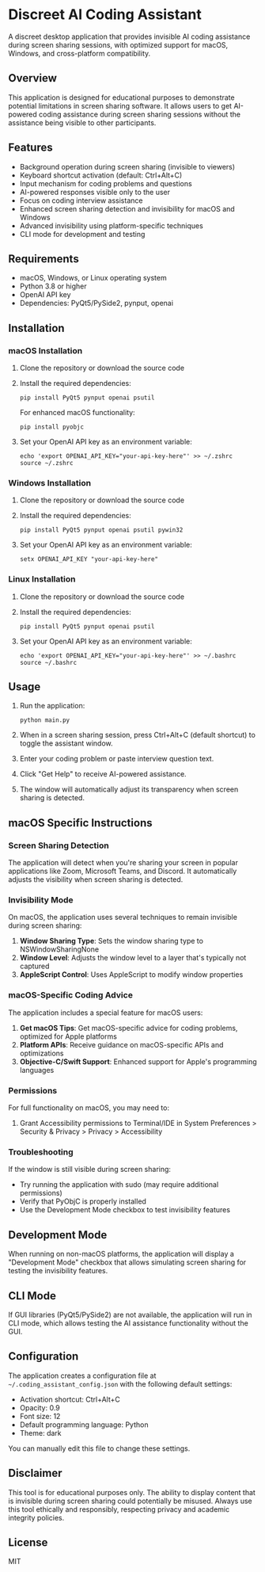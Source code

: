 # Discreet AI Coding Assistant

A discreet desktop application that provides invisible AI coding assistance during screen sharing sessions, with optimized support for macOS, Windows, and cross-platform compatibility.

## Overview

This application is designed for educational purposes to demonstrate potential limitations in screen sharing software. It allows users to get AI-powered coding assistance during screen sharing sessions without the assistance being visible to other participants.

## Features

- Background operation during screen sharing (invisible to viewers)
- Keyboard shortcut activation (default: Ctrl+Alt+C)
- Input mechanism for coding problems and questions
- AI-powered responses visible only to the user
- Focus on coding interview assistance
- Enhanced screen sharing detection and invisibility for macOS and Windows
- Advanced invisibility using platform-specific techniques
- CLI mode for development and testing

## Requirements

- macOS, Windows, or Linux operating system
- Python 3.8 or higher
- OpenAI API key
- Dependencies: PyQt5/PySide2, pynput, openai

## Installation

### macOS Installation

1. Clone the repository or download the source code
2. Install the required dependencies:
   ```
   pip install PyQt5 pynput openai psutil
   ```
   
   For enhanced macOS functionality:
   ```
   pip install pyobjc
   ```
   
3. Set your OpenAI API key as an environment variable:
   ```
   echo 'export OPENAI_API_KEY="your-api-key-here"' >> ~/.zshrc
   source ~/.zshrc
   ```

### Windows Installation

1. Clone the repository or download the source code
2. Install the required dependencies:
   ```
   pip install PyQt5 pynput openai psutil pywin32
   ```
   
3. Set your OpenAI API key as an environment variable:
   ```
   setx OPENAI_API_KEY "your-api-key-here"
   ```

### Linux Installation

1. Clone the repository or download the source code
2. Install the required dependencies:
   ```
   pip install PyQt5 pynput openai psutil
   ```
   
3. Set your OpenAI API key as an environment variable:
   ```
   echo 'export OPENAI_API_KEY="your-api-key-here"' >> ~/.bashrc
   source ~/.bashrc
   ```

## Usage

1. Run the application:
   ```
   python main.py
   ```

2. When in a screen sharing session, press Ctrl+Alt+C (default shortcut) to toggle the assistant window.

3. Enter your coding problem or paste interview question text.

4. Click "Get Help" to receive AI-powered assistance.

5. The window will automatically adjust its transparency when screen sharing is detected.

## macOS Specific Instructions

### Screen Sharing Detection
The application will detect when you're sharing your screen in popular applications like Zoom, Microsoft Teams, and Discord. It automatically adjusts the visibility when screen sharing is detected.

### Invisibility Mode
On macOS, the application uses several techniques to remain invisible during screen sharing:

1. **Window Sharing Type**: Sets the window sharing type to NSWindowSharingNone
2. **Window Level**: Adjusts the window level to a layer that's typically not captured
3. **AppleScript Control**: Uses AppleScript to modify window properties

### macOS-Specific Coding Advice
The application includes a special feature for macOS users:

1. **Get macOS Tips**: Get macOS-specific advice for coding problems, optimized for Apple platforms
2. **Platform APIs**: Receive guidance on macOS-specific APIs and optimizations
3. **Objective-C/Swift Support**: Enhanced support for Apple's programming languages

### Permissions
For full functionality on macOS, you may need to:

1. Grant Accessibility permissions to Terminal/IDE in System Preferences > Security & Privacy > Privacy > Accessibility


### Troubleshooting
If the window is still visible during screen sharing:
- Try running the application with sudo (may require additional permissions)
- Verify that PyObjC is properly installed
- Use the Development Mode checkbox to test invisibility features

## Development Mode

When running on non-macOS platforms, the application will display a "Development Mode" checkbox that allows simulating screen sharing for testing the invisibility features.

## CLI Mode

If GUI libraries (PyQt5/PySide2) are not available, the application will run in CLI mode, which allows testing the AI assistance functionality without the GUI.

## Configuration

The application creates a configuration file at `~/.coding_assistant_config.json` with the following default settings:

- Activation shortcut: Ctrl+Alt+C
- Opacity: 0.9
- Font size: 12
- Default programming language: Python
- Theme: dark

You can manually edit this file to change these settings.

## Disclaimer

This tool is for educational purposes only. The ability to display content that is invisible during screen sharing could potentially be misused. Always use this tool ethically and responsibly, respecting privacy and academic integrity policies.

## License

MIT